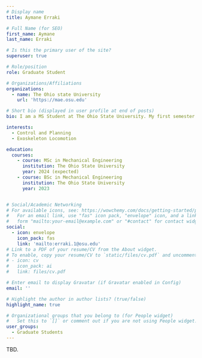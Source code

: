 ```yaml
---
# Display name
title: Aymane Erraki

# Full Name (for SEO)
first_name: Aymane
last_name: Erraki

# Is this the primary user of the site?
superuser: true

# Role/position
role: Graduate Student

# Organizations/Affiliations
organizations:
  - name: The Ohio state University
    url: 'https://mae.osu.edu'

# Short bio (displayed in user profile at end of posts)
bio: I am a MS Student at The Ohio State University. My first semester begins in August, 2023.

interests:
  - Control and Planning
  - Exoskeleton Locomotion

education:
  courses:
    - course: MSc in Mechanical Engineering
      institution: The Ohio State University
      year: 2024 (expected)
    - course: BSc in Mechanical Engineering
      institution: The Ohio State University
      year: 2023


# Social/Academic Networking
# For available icons, see: https://wowchemy.com/docs/getting-started/page-builder/#icons
#   For an email link, use "fas" icon pack, "envelope" icon, and a link in the
#   form "mailto:your-email@example.com" or "#contact" for contact widget.
social:
  - icon: envelope
    icon_pack: fas
    link: 'mailto:erraki.1@osu.edu'
# Link to a PDF of your resume/CV from the About widget.
# To enable, copy your resume/CV to `static/files/cv.pdf` and uncomment the lines below.
# - icon: cv
#   icon_pack: ai
#   link: files/cv.pdf

# Enter email to display Gravatar (if Gravatar enabled in Config)
email: ''

# Highlight the author in author lists? (true/false)
highlight_name: true

# Organizational groups that you belong to (for People widget)
#   Set this to `[]` or comment out if you are not using People widget.
user_groups:
  - Graduate Students
---
```


TBD.
